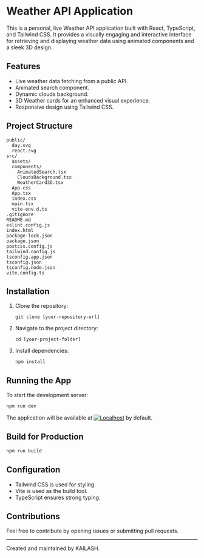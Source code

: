 # Weather API Application

This is a personal, live Weather API application built with React, TypeScript, and Tailwind CSS. It provides a visually engaging and interactive interface for retrieving and displaying weather data using animated components and a sleek 3D design.

## Features

- Live weather data fetching from a public API.
- Animated search component.
- Dynamic clouds background.
- 3D Weather cards for an enhanced visual experience.
- Responsive design using Tailwind CSS.

## Project Structure

```
public/
  day.svg
  react.svg
src/
  assets/
  components/
    AnimatedSearch.tsx
    CloudsBackground.tsx
    WeatherCard3D.tsx
  App.css
  App.tsx
  index.css
  main.tsx
  vite-env.d.ts
.gitignore
README.md
eslint.config.js
index.html
package-lock.json
package.json
postcss.config.js
tailwind.config.js
tsconfig.app.json
tsconfig.json
tsconfig.node.json
vite.config.ts
```

## Installation

1. Clone the repository:
   ```
   git clone [your-repository-url]
   ```
2. Navigate to the project directory:
   ```
   cd [your-project-folder]
   ```
3. Install dependencies:
   ```
   npm install
   ```

## Running the App

To start the development server:

```bash
npm run dev
```

The application will be available at [![Localhost](https://img.shields.io/badge/Run%20on-Localhost%3A5000-brightgreen?logo=node.js)](http://localhost:5173) by default.

## Build for Production

```bash
npm run build
```

## Configuration

- Tailwind CSS is used for styling.
- Vite is used as the build tool.
- TypeScript ensures strong typing.

## Contributions

Feel free to contribute by opening issues or submitting pull requests.

---

Created and maintained by KAILASH.

